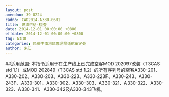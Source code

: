 ```yaml
---
layout: post
amendno: 39-8224
cadno: CAD2014-A330-06R1
title: 燃油供给-检查
date: 2014-12-01 00:00:00 +0800
effdate: 2014-12-01 00:00:00 +0800
tag: A330
categories: 民航中南地区管理局适航审定处
author: 朱江
---
```


##适用范围:
本指令适用于在生产线上已完成空客MOD 202097改装（T3CAS std
1.1）或MOD 202849（T3CAS std 1.2）的所有序列号的空客A330-201、A330-202、A330-203、A330-223、A330-223F、A330-243、A330-243F、A330-301、A330-302、A330-303、A330-321、A330-322、A330-323、A330-341、A330-342及A330-343飞机。

